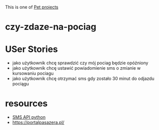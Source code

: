 This is one of [Pet projects](https://github.com/maciejjankowski/learn-to-code/wiki/Pet-projects)
# czy-zdaze-na-pociag




# USer Stories

* jako użytkownik chcę sprawdzić czy mój pociag będzie opóźniony
* jako użytkownik chcę ustawić powiadomienie sms o zmianie w kursowaniu pociagu
* jako użytkownik chcę otrzymać sms gdy zostało 30 minut do odjazdu pociągu


# resources
* [SMS API python](https://github.com/smsapi/smsapi-python-client)
* https://portalpasazera.pl/

